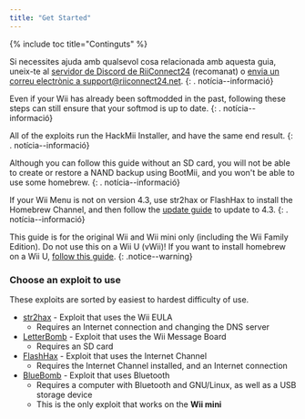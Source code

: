 ```yaml
---
title: "Get Started"
---
```


{% include toc title="Continguts" %}

Si necessites ajuda amb qualsevol cosa relacionada amb aquesta guia, uneix-te al [servidor de Discord de RiiConnect24](https://discord.gg/rc24) (recomanat) o [envia un correu electrònic a support@riiconnect24.net](mailto:support@riiconnect24.net).
{: . notícia--informació}

Even if your Wii has already been softmodded in the past, following these steps can still ensure that your softmod is up to date.
{: . notícia--informació}

All of the exploits run the HackMii Installer, and have the same end result.
{: . notícia--informació}

Although you can follow this guide without an SD card, you will not be able to create or restore a NAND backup using BootMii, and you won't be able to use some homebrew.
{: . notícia--informació}

If your Wii Menu is not on version 4.3, use str2hax or FlashHax to install the Homebrew Channel, and then follow the [update guide](update) to update to 4.3.
{: . notícia--informació}

This guide is for the original Wii and Wii mini only (including the Wii Family Edition). Do not use this on a Wii U (vWii)! If you want to install homebrew on a Wii U, [follow this guide](https://wiiu.hacks.guide).
{: .notice--warning}

### Choose an exploit to use

These exploits are sorted by easiest to hardest difficulty of use.

- [str2hax](str2hax) - Exploit that uses the Wii EULA
    * Requires an Internet connection and changing the DNS server
- [LetterBomb](letterbomb) - Exploit that uses the Wii Message Board
    * Requires an SD card
- [FlashHax](flashhax) - Exploit that uses the Internet Channel
    * Requires the Internet Channel installed, and an Internet connection
- [BlueBomb](bluebomb) - Exploit that uses Bluetooth
    * Requires a computer with Bluetooth and GNU/Linux, as well as a USB storage device
    * This is the only exploit that works on the **Wii mini**
